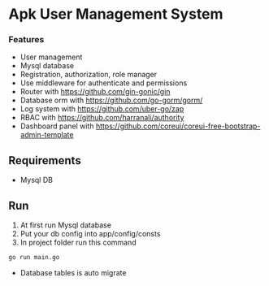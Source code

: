 # Apk User Management System

### Features

- User management
- Mysql database
- Registration, authorization, role manager
- Use middleware for authenticate and permissions
- Router with https://github.com/gin-gonic/gin
- Database orm with https://github.com/go-gorm/gorm/
- Log system with https://github.com/uber-go/zap
- RBAC with https://github.com/harranali/authority
- Dashboard panel with https://github.com/coreui/coreui-free-bootstrap-admin-template

## Requirements
- Mysql DB

## Run
1. At first run Mysql database
2. Put your db config into app/config/consts
3. In project folder run this command
```bash
go run main.go
```
* Database tables is auto migrate